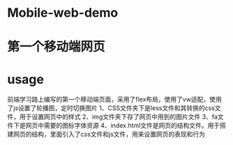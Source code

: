 # Mobile-web-demo
第一个移动端网页
==
usage
==
前端学习路上编写的第一个移动端页面，采用了flex布局，使用了vw适配，使用了js设置了轮播图，定时切换图片
1、CSS文件夹下是less文件和其转换的css文件，用于设置网页中的样式
2、img文件夹下存了网页中用到的图片文件
3、fa文件下是网页中需要的图标字体资源
4、index.html文件是网页的结构文件。用于搭建网页的结构，里面引入了css文件和js文件，用来设置网页的表现和行为
